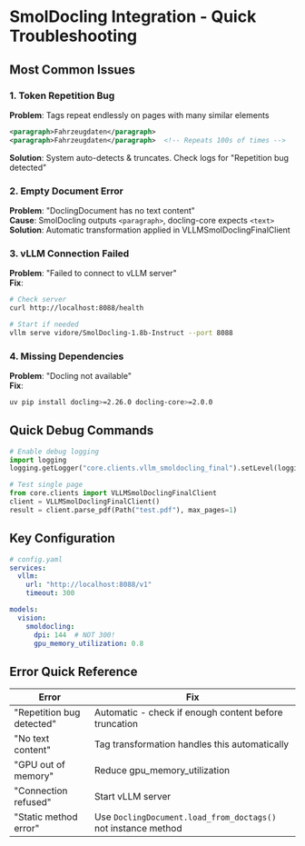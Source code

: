 # SmolDocling Integration - Quick Troubleshooting

## Most Common Issues

### 1. Token Repetition Bug
**Problem**: Tags repeat endlessly on pages with many similar elements
```xml
<paragraph>Fahrzeugdaten</paragraph>
<paragraph>Fahrzeugdaten</paragraph>  <!-- Repeats 100s of times -->
```
**Solution**: System auto-detects & truncates. Check logs for "Repetition bug detected"

### 2. Empty Document Error
**Problem**: "DoclingDocument has no text content"  
**Cause**: SmolDocling outputs `<paragraph>`, docling-core expects `<text>`  
**Solution**: Automatic transformation applied in VLLMSmolDoclingFinalClient

### 3. vLLM Connection Failed
**Problem**: "Failed to connect to vLLM server"  
**Fix**: 
```bash
# Check server
curl http://localhost:8088/health

# Start if needed
vllm serve vidore/SmolDocling-1.8b-Instruct --port 8088
```

### 4. Missing Dependencies
**Problem**: "Docling not available"  
**Fix**: 
```bash
uv pip install docling>=2.26.0 docling-core>=2.0.0
```

## Quick Debug Commands

```python
# Enable debug logging
import logging
logging.getLogger("core.clients.vllm_smoldocling_final").setLevel(logging.DEBUG)

# Test single page
from core.clients import VLLMSmolDoclingFinalClient
client = VLLMSmolDoclingFinalClient()
result = client.parse_pdf(Path("test.pdf"), max_pages=1)
```

## Key Configuration

```yaml
# config.yaml
services:
  vllm:
    url: "http://localhost:8088/v1"
    timeout: 300

models:
  vision:
    smoldocling:
      dpi: 144  # NOT 300!
      gpu_memory_utilization: 0.8
```

## Error Quick Reference

| Error | Fix |
|-------|-----|
| "Repetition bug detected" | Automatic - check if enough content before truncation |
| "No text content" | Tag transformation handles this automatically |
| "GPU out of memory" | Reduce gpu_memory_utilization |
| "Connection refused" | Start vLLM server |
| "Static method error" | Use `DoclingDocument.load_from_doctags()` not instance method |